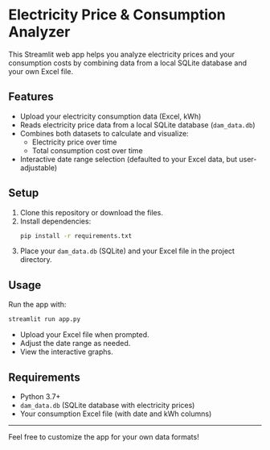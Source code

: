 # Electricity Price & Consumption Analyzer

This Streamlit web app helps you analyze electricity prices and your consumption costs by combining data from a local SQLite database and your own Excel file.

## Features
- Upload your electricity consumption data (Excel, kWh)
- Reads electricity price data from a local SQLite database (`dam_data.db`)
- Combines both datasets to calculate and visualize:
  - Electricity price over time
  - Total consumption cost over time
- Interactive date range selection (defaulted to your Excel data, but user-adjustable)

## Setup
1. Clone this repository or download the files.
2. Install dependencies:
   ```bash
   pip install -r requirements.txt
   ```
3. Place your `dam_data.db` (SQLite) and your Excel file in the project directory.

## Usage
Run the app with:
```bash
streamlit run app.py
```

- Upload your Excel file when prompted.
- Adjust the date range as needed.
- View the interactive graphs.

## Requirements
- Python 3.7+
- `dam_data.db` (SQLite database with electricity prices)
- Your consumption Excel file (with date and kWh columns)

---

Feel free to customize the app for your own data formats! 